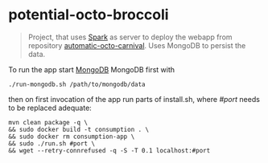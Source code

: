 # potential-octo-broccoli

>Project, that uses [Spark](http://sparkjava.com/) as server to deploy the webapp from repository [automatic-octo-carnival](https://github.com/jumpingElephant/automatic-octo-carnival). Uses MongoDB to persist the data.

To run the app start [MongoDB](https://www.mongodb.com) MongoDB first with
```
./run-mongodb.sh /path/to/mongodb/data
```

then on first invocation of the app run parts of install.sh, where *#port* needs to be replaced adequate:
```
mvn clean package -q \
&& sudo docker build -t consumption . \
&& sudo docker rm consumption-app \
&& sudo ./run.sh #port \
&& wget --retry-connrefused -q -S -T 0.1 localhost:#port
```
